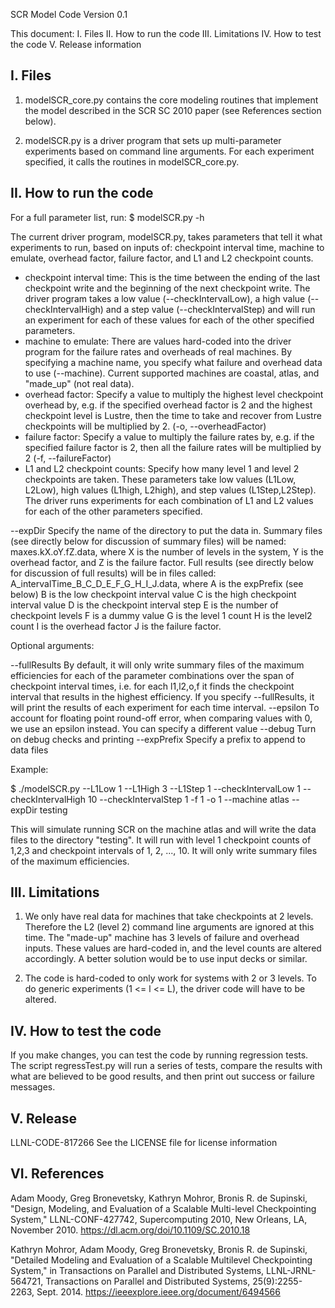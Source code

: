SCR Model Code Version 0.1

This document:
  I. Files
  II. How to run the code
  III. Limitations
  IV. How to test the code
  V. Release information

I. Files
------------
1. modelSCR_core.py contains the core modeling routines that implement the model described in the SCR SC 2010 paper (see References section below).

2. modelSCR.py is a driver program that sets up multi-parameter experiments based on command line arguments. For each experiment specified, it calls the routines in modelSCR_core.py.


II. How to run the code
--------------------------

For a full parameter list, run:
$  modelSCR.py -h

The current driver program, modelSCR.py, takes parameters that tell it what experiments to run, based on inputs of: checkpoint interval time, machine to emulate, overhead factor, failure factor, and L1 and L2 checkpoint counts.
 - checkpoint interval time: This is the time between the ending of the last checkpoint write and the beginning of the next checkpoint write. The driver program takes a low value (--checkIntervalLow), a high value (--checkIntervalHigh) and a step value (--checkIntervalStep) and will run an experiment for each of these values for each of the other specified parameters.
 - machine to emulate: There are values hard-coded into the driver program for the failure rates and overheads of real machines. By specifying a machine name, you specify what failure and overhead data to use (--machine). Current supported machines are coastal, atlas, and "made_up" (not real data).
 - overhead factor: Specify a value to multiply the highest level checkpoint overhead by, e.g. if the specified overhead factor is 2 and the highest checkpoint level is Lustre, then the time to take and recover from Lustre checkpoints will be multiplied by 2. (-o, --overheadFactor)
 - failure factor: Specify a value to multiply the failure rates by, e.g. if the specified failure factor is 2, then all the failure rates will be multiplied by 2 (-f, --failureFactor)
 - L1 and L2 checkpoint counts: Specify how many level 1 and level 2 checkpoints are taken. These parameters take low values (L1Low, L2Low), high values (L1high, L2high), and step values (L1Step,L2Step). The driver runs experiments for each combination of L1 and L2 values for each of the other parameters specified.


--expDir         Specify the name of the directory to put the data in. Summary files (see directly below for discussion of summary files) will be named: maxes.kX.oY.fZ.data, where X is the number of levels in the system, Y is the overhead factor, and Z is the failure factor. Full results (see directly below for discussion of full results) will be in files called: A_intervalTime_B_C_D_E_F_G_H_I_J.data, where 
A is the expPrefix (see below) 
B is the low checkpoint interval value
C is the high checkpoint interval value
D is the checkpoint interval step
E is the number of checkpoint levels
F is a dummy value
G is the level 1 count
H is the level2 count
I is the overhead factor
J is the failure factor.

Optional arguments:

--fullResults      By default, it will only write summary files of the maximum efficiencies for each of the parameter combinations over the span of checkpoint interval times, i.e. for each l1,l2,o,f it finds the checkpoint interval that results in the highest efficiency. If you specify --fullResults, it will print the results of each experiment for each time interval.
--epsilon         To account for floating point round-off error, when comparing values with 0, we use an epsilon instead. You can specify a different value
--debug           Turn on debug checks and printing
--expPrefix       Specify a prefix to append to data files

Example: 

$   ./modelSCR.py --L1Low 1 --L1High 3 --L1Step 1 --checkIntervalLow 1 --checkIntervalHigh 10 --checkIntervalStep 1 -f 1 -o 1 --machine atlas --expDir testing

This will simulate running SCR on the machine atlas and will write the data files to the directory "testing". It will run with level 1 checkpoint counts of 1,2,3 and checkpoint intervals of 1, 2, ..., 10.  It will only write summary files of the maximum efficiencies.


III. Limitations
------------------
1. We only have real data for machines that take checkpoints at 2 levels. Therefore the L2 (level 2) command line arguments are ignored at this time. The "made-up" machine has 3 levels of failure and overhead inputs. These values are hard-coded in, and the level counts are altered accordingly. A better solution would be to use input decks or similar.

2. The code is hard-coded to only work for systems with 2 or 3 levels. To do generic experiments (1 <= l <= L), the driver code will have to be altered.


IV. How to test the code
--------------------------
If you make changes, you can test the code by running regression tests. The script regressTest.py will run a series of tests, compare the results with what are believed to be good results, and then print out success or failure messages.


V. Release
-------------
LLNL-CODE-817266
See the LICENSE file for license information

VI. References
----------------
Adam Moody, Greg Bronevetsky, Kathryn Mohror, Bronis R. de Supinski, "Design, Modeling, and Evaluation of a Scalable Multi-level Checkpointing System," LLNL-CONF-427742, Supercomputing 2010, New Orleans, LA, November 2010. https://dl.acm.org/doi/10.1109/SC.2010.18

Kathryn Mohror, Adam Moody, Greg Bronevetsky, Bronis R. de Supinski, "Detailed Modeling and Evaluation of a Scalable Multilevel Checkpointing System," in Transactions on Parallel and Distributed Systems, LLNL-JRNL-564721, Transactions on Parallel and Distributed Systems, 25(9):2255-2263, Sept. 2014. https://ieeexplore.ieee.org/document/6494566
